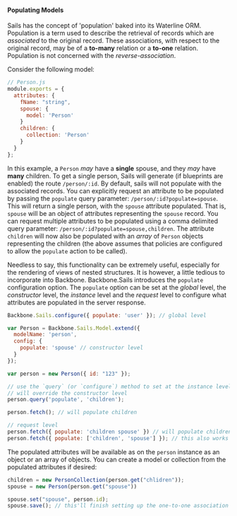 #### Populating Models

Sails has the concept of 'population' baked into its Waterline ORM. Population is a term used to describe the retrieval of records which are *associated* to the original record. These associations, with respect to the original record, may be of a **to-many** relation or a **to-one** relation. Population is not concerned with the *reverse-association*.

Consider the following model:

```javascript
// Person.js
module.exports = {
  attributes: {
    fName: "string",
    spouse: {
      model: 'Person'
    }
    children: {
      collection: 'Person'
    }
  }
};
```

In this example, a `Person` *may* have a **single** spouse, and they *may* have **many** children. To get a single person, Sails will generate (if blueprints are enabled) the route `/person/:id`. By default, sails will not populate with the associated records. You can explicitly request an attribute to be populated by passing the `populate` query parameter: `/person/:id?populate=spouse`. This will return a single person, with the `spouse` attribute populated. That is, `spouse` will be an object of attributes representing the `spouse` record. You can request multiple attributes to be populated using a comma delimited query parameter: `/person/:id?populate=spouse,children`. The attribute `children` will now also be populated with an *array* of `Person` objects representing the children (the above assumes that policies are configured to allow the `populate` action to be called).

Needless to say, this functionality can be extremely useful, especially for the rendering of views of nested structures. It is however, a little tedious to incorporate into Backbone. Backbone.Sails introduces the `populate` configuration option. The `populate` option can be set at the *global* level, the *constructor* level, the *instance* level and the *request* level to configure what attributes are populated in the server response.

```javascript
Backbone.Sails.configure({ populate: 'user' }); // global level

var Person = Backbone.Sails.Model.extend({
  modelName: 'person',
  config: {
    populate: 'spouse' // constructor level
  }
});

var person = new Person({ id: "123" });

// use the `query` (or `configure`) method to set at the instance level
// will override the constructor level
person.query('populate', 'children'); 

person.fetch(); // will populate children

// request level
person.fetch({ populate: 'children spouse' }) // will populate children and spouse
person.fetch({ populate: ['children', 'spouse'] }); // this also works (a little faster)
```

The populated attributes will be available as on the `person` instance as an object or an array of objects. You can create a model or collection from the populated attributes if desired:

```javascript
children = new PersonCollection(person.get("chlidren"));
spouse = new Person(person.get("spouse"))

spouse.set("spouse", person.id);
spouse.save(); // this'll finish setting up the one-to-one association
```
